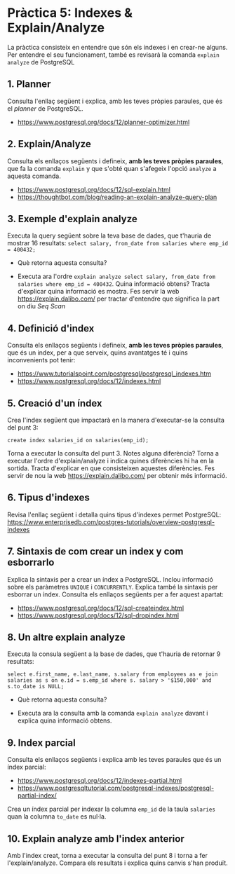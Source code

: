 # Pràctica 5: Indexes & Explain/Analyze

La pràctica consisteix en entendre que són els indexes i en crear-ne alguns. Per entendre el seu funcionament, també es revisarà la comanda `explain analyze` de PostgreSQL

## 1. Planner

Consulta l'enllaç següent i explica, amb les teves pròpies paraules, que és el *planner* de PostgreSQL.

* https://www.postgresql.org/docs/12/planner-optimizer.html

## 2. Explain/Analyze

Consulta els enllaços següents i defineix, **amb les teves pròpies paraules**, que fa la comanda `explain` y que s'obté quan s'afegeix l'opció `analyze` a aquesta comanda.

* https://www.postgresql.org/docs/12/sql-explain.html
* https://thoughtbot.com/blog/reading-an-explain-analyze-query-plan

## 3. Exemple d'explain analyze

Executa la query següent sobre la teva base de dades, que t'hauria de mostrar 16 resultats: `select salary, from_date from salaries where emp_id = 400432;` 

* Què retorna aquesta consulta?

* Executa ara l'ordre `explain analyze select salary, from_date from salaries where emp_id = 400432`. Quina informació obtens? Tracta d'explicar quina informació es mostra. Fes servir la web https://explain.dalibo.com/ per tractar d'entendre que significa la part on diu *Seq Scan* 

## 4. Definició d'index

Consulta els enllaços següents i defineix, **amb les teves pròpies paraules**, que és un index, per a que serveix, quins avantatges té i quins inconvenients pot tenir:

* https://www.tutorialspoint.com/postgresql/postgresql_indexes.htm
* https://www.postgresql.org/docs/12/indexes.html

## 5. Creació d'un índex

Crea l'index següent que impactarà en la manera d'executar-se la consulta del punt 3:

    create index salaries_id on salaries(emp_id);

Torna a executar la consulta del punt 3. Notes alguna diferència? Torna a executar l'ordre d'explain/analyze i indica quines diferències hi ha en la sortida. Tracta d'explicar en que consisteixen aquestes diferències. Fes servir de nou la web https://explain.dalibo.com/  per obtenir més informació.

## 6. Tipus d'indexes

Revisa l'enllaç següent i detalla quins tipus d'indexes permet PostgreSQL:
https://www.enterprisedb.com/postgres-tutorials/overview-postgresql-indexes

## 7. Sintaxis de com crear un index y com esborrarlo

Explica la sintaxis per a crear un índex a PostgreSQL. Inclou informació sobre els paràmetres `UNIQUE` i `CONCURRENTLY`. Explica també la sintaxis per esborrar un índex. Consulta els enllaços següents per a fer aquest apartat:

* https://www.postgresql.org/docs/12/sql-createindex.html
* https://www.postgresql.org/docs/12/sql-dropindex.html

## 8. Un altre explain analyze

Executa la consula següent a la base de dades, que t'hauria de retornar 9 resultats:

	select e.first_name, e.last_name, s.salary from employees as e join salaries as s on e.id = s.emp_id where s. salary > '$150,000' and s.to_date is NULL; 

* Què retorna aquesta consulta?

* Executa ara la consulta amb la comanda `explain analyze` davant i explica quina informació obtens.

## 9. Index parcial

Consulta els enllaços següents i explica amb les teves paraules que és un índex parcial:

* https://www.postgresql.org/docs/12/indexes-partial.html
* https://www.postgresqltutorial.com/postgresql-indexes/postgresql-partial-index/

Crea un índex parcial per indexar la columna `emp_id` de la taula `salaries` quan la columna `to_date` es nul·la.

## 10. Explain analyze amb l'index anterior

Amb l'index creat, torna a executar la consulta del punt 8 i torna a fer l'explain/analyze. Compara els resultats i explica quins canvis s'han produït.


